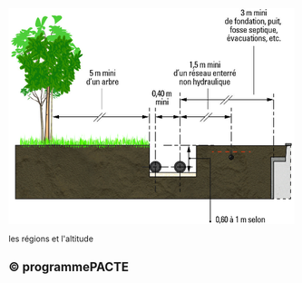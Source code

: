![](<images/Pompes à chaleur géothermiques en habitat individuel - installation des capteurs enterrés/_page_0_Figure_0.jpeg>)

les régions et l'altitude

## © programmePACTE